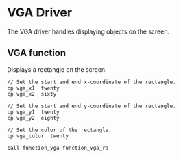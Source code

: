 # VGA Driver

The VGA driver handles displaying objects on the screen.

## VGA function

Displays a rectangle on the screen.

```
// Set the start and end x-coordinate of the rectangle.
cp vga_x1  twenty
cp vga_x2  sixty

// Set the start and end y-coordinate of the rectangle.
cp vga_y1  twenty
cp vga_y2  eighty

// Set the color of the rectangle.
cp vga_color  twenty

call function_vga function_vga_ra
```